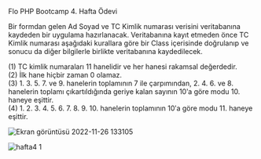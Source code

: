 Flo PHP Bootcamp 4. Hafta Ödevi 

Bir formdan gelen Ad Soyad ve TC Kimlik numarası verisini veritabanına kaydeden bir uygulama hazırlanacak.
Veritabanına kayıt etmeden önce TC Kimlik numarası aşağıdaki kurallara göre bir Class içerisinde 
doğrulanıp ve sonucu da diğer bilgilerle birlikte veritabanına kaydedilecek.

(1) TC kimlik numaraları 11 hanelidir ve her hanesi rakamsal değerdedir.<br>
(2) İlk hane hiçbir zaman 0 olamaz.<br>
(3) 1. 3. 5. 7. ve 9. hanelerin toplamının 7 ile çarpımından, 2. 4. 6. ve 8. hanelerin toplamı çıkartıldığında 
geriye kalan sayının 10ʹa göre modu 10. haneye eşittir.<br>
(4) 1. 2. 3. 4. 5. 6. 7. 8. 9. 10. hanelerin toplamının 10ʹa göre modu 11. haneye eşittir.<br>

![Ekran görüntüsü 2022-11-26 133105](https://user-images.githubusercontent.com/117185732/204084539-a5d4566a-367c-42ce-bdbc-93eecf59c4c2.png)

![hafta4 1](https://user-images.githubusercontent.com/117185732/204092601-f4a2be2f-707e-443a-80a5-e824261e0093.png)
